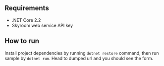 ## Requirements
- .NET Core 2.2
- Skyroom web service API key

## How to run
Install project dependencies by running `dotnet restore` command, then run sample by `dotnet run`. Head to dumped url and you should see the form.
